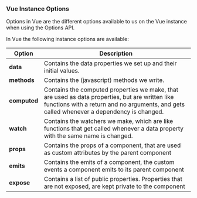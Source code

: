 ### Vue Instance Options

<!-- => ! Added a table, for the first time!  -->

Options in Vue are the different options available to us on the Vue instance when using the Options API.</br>

In Vue the following instance options are available: </br>


|Option	 | Description|
| ----| ----------------- |
| <b>data</b> | Contains the data properties we set up and their initial values. |
| <b>methods</b> | Contains the (javascript) methods we write. | 
| <b>computed</b> | Contains the computed properties we make, that are used as data properties, but are written like functions with a return and no arguments, and gets called whenever a dependency is changed. | 
| <b>watch</b>	| Contains the watchers we make, which are like functions that get called whenever a data property with the same name is changed. | 
| <b>props</b>	| Contains the props of a component, that are used as custom attributes by the parent component | 
| <b>emits</b> | Contains the emits of a component, the custom events a component emits to its parent component |  
| <b>expose</b> | Contains a list of public properties. Properties that are not exposed, are kept private to the component | 



<!--
| ----| ----------------- |

#################################

|Option	 | Description|
|data	 |
contains the data properties we set up and their initial values|

methods	
contains the methods we write

computed
	contains the computed properties we make, that are used as data properties, but are written like functions with a return and no arguments, and gets called whenever a dependency is changed

watch	
contains the watchers we make, which are like functions that get called whenever a data property with the same name is changed

props	contains the props of a component, that are used as custom attributes by the parent component

emits	contains the emits of a component, the custom events a component emits to its parent component

expose	contains a list of public properties. Properties that are not exposed, are kept private to the component
-->
